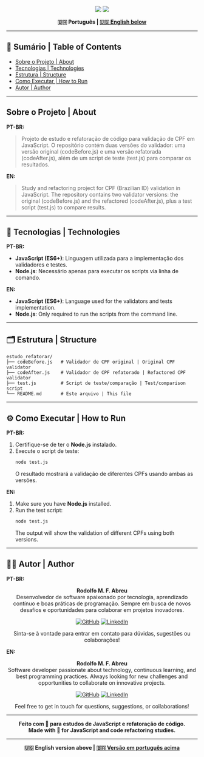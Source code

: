 <p align="center">
  <img src="https://img.shields.io/badge/JavaScript-ES6+-F7DF1E?style=for-the-badge&logo=javascript"/>
  <img src="https://img.shields.io/badge/CPF%20Validation-Refactor-blueviolet?style=for-the-badge"/>
</p>

<div align="center">
  <b>🇧🇷 Português | <a href="#english-version">🇺🇸 English below</a></b>
</div>

---

## 📑 Sumário | Table of Contents
- [Sobre o Projeto | About](#sobre-o-projeto--about)
- [Tecnologias | Technologies](#tecnologias--technologies)
- [Estrutura | Structure](#estrutura--structure)
- [Como Executar | How to Run](#como-executar--how-to-run)
- [Autor | Author](#autor--author)

---

## Sobre o Projeto | About

**PT-BR:**
> Projeto de estudo e refatoração de código para validação de CPF em JavaScript. O repositório contém duas versões do validador: uma versão original (codeBefore.js) e uma versão refatorada (codeAfter.js), além de um script de teste (test.js) para comparar os resultados.

**EN:**
> Study and refactoring project for CPF (Brazilian ID) validation in JavaScript. The repository contains two validator versions: the original (codeBefore.js) and the refactored (codeAfter.js), plus a test script (test.js) to compare results.

---

## 🚀 Tecnologias | Technologies

**PT-BR:**
- **JavaScript (ES6+)**: Linguagem utilizada para a implementação dos validadores e testes.
- **Node.js**: Necessário apenas para executar os scripts via linha de comando.

**EN:**
- **JavaScript (ES6+)**: Language used for the validators and tests implementation.
- **Node.js**: Only required to run the scripts from the command line.

---

## 🗂️ Estrutura | Structure
```
estudo_refatorar/
├── codeBefore.js   # Validador de CPF original | Original CPF validator
├── codeAfter.js    # Validador de CPF refatorado | Refactored CPF validator
├── test.js         # Script de teste/comparação | Test/comparison script
└── README.md       # Este arquivo | This file
```

---

## ⚙️ Como Executar | How to Run

**PT-BR:**
1. Certifique-se de ter o **Node.js** instalado.
2. Execute o script de teste:
   ```bash
   node test.js
   ```
   O resultado mostrará a validação de diferentes CPFs usando ambas as versões.

**EN:**
1. Make sure you have **Node.js** installed.
2. Run the test script:
   ```bash
   node test.js
   ```
   The output will show the validation of different CPFs using both versions.

---

## 👨‍💻 Autor | Author

**PT-BR:**

<div align="center">

**Rodolfo M. F. Abreu**  
Desenvolvedor de software apaixonado por tecnologia, aprendizado contínuo e boas práticas de programação. Sempre em busca de novos desafios e oportunidades para colaborar em projetos inovadores.

[![GitHub](https://img.shields.io/badge/GitHub-rodolfomfabreu-black?style=for-the-badge&logo=github)](https://github.com/salamandery)
[![LinkedIn](https://img.shields.io/badge/LinkedIn-Rodolfo%20Abreu-blue?style=for-the-badge&logo=linkedin)](https://linkedin.com/in/rodolfo-marques-ferreira-de-abreu/)

Sinta-se à vontade para entrar em contato para dúvidas, sugestões ou colaborações!

</div>

**EN:**

<div align="center">

**Rodolfo M. F. Abreu**  
Software developer passionate about technology, continuous learning, and best programming practices. Always looking for new challenges and opportunities to collaborate on innovative projects.

[![GitHub](https://img.shields.io/badge/GitHub-rodolfomfabreu-black?style=for-the-badge&logo=github)](https://github.com/salamandery)
[![LinkedIn](https://img.shields.io/badge/LinkedIn-Rodolfo%20Abreu-blue?style=for-the-badge&logo=linkedin)](https://linkedin.com/in/rodolfo-marques-ferreira-de-abreu/)

Feel free to get in touch for questions, suggestions, or collaborations!

</div>

---

<div align="center">
  <b>Feito com 💛 para estudos de JavaScript e refatoração de código.<br/>
  Made with 💛 for JavaScript and code refactoring studies.</b>
</div>

---

<div align="center" id="english-version">
  <b>🇺🇸 English version above | <a href="#top">🇧🇷 Versão em português acima</a></b>
</div>